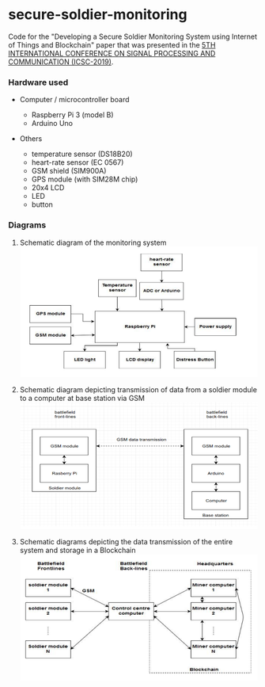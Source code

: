 # secure-soldier-monitoring

Code for the "Developing a Secure Soldier Monitoring System using Internet of Things and Blockchain" paper that was presented in the [5TH INTERNATIONAL CONFERENCE ON SIGNAL PROCESSING AND COMMUNICATION (ICSC-2019)](http://www.jiit.ac.in/jiit/ICSC/ICSC19/).

### Hardware used

* Computer / microcontroller board
  * Raspberry Pi 3 (model B)
  * Arduino Uno

* Others
  * temperature sensor (DS18B20)
  * heart-rate sensor (EC 0567)
  * GSM shield (SIM900A)
  * GPS module (with SIM28M chip)
  * 20x4 LCD
  * LED
  * button


### Diagrams

1. Schematic diagram of the monitoring system
![Schematic diagram of the monitoring system](https://github.com/jiteshpabla/secure-soldier-monitoring/blob/master/diagrams/1.png)

2. Schematic diagram depicting transmission of data from a soldier module to a computer at base station via GSM
![Schematic diagram depicting transmission of data from a soldier module to a computer at base station via GSM](https://github.com/jiteshpabla/secure-soldier-monitoring/blob/master/diagrams/2.png)

3. Schematic diagrams depicting the data transmission of the entire system and storage in a Blockchain
![Schematic diagrams depicting the data transmission of the entire system and storage in a Blockchain](https://github.com/jiteshpabla/secure-soldier-monitoring/blob/master/diagrams/3.png)
